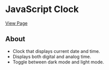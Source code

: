 # JavaScript Clock

[View Page](https://amrdesai.github.io/clock/)

## About
- Clock that displays current date and time.
- Displays both digital and analog time.
- Toggle between dark mode and light mode.
